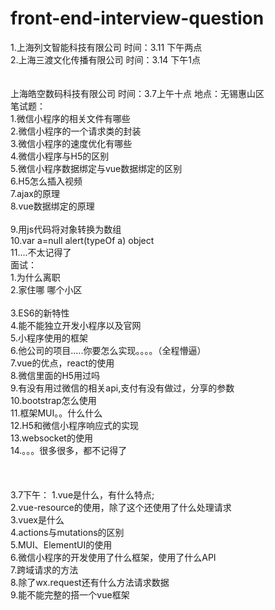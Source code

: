 # front-end-interview-question
1.上海列文智能科技有限公司
时间：3.11 下午两点
<br>
2.上海三渡文化传播有限公司
时间：3.14 下午1点
<br>
<br>
<br>
上海皓空数码科技有限公司   时间：3.7上午十点   地点：无锡惠山区<br>
笔试题：<br>
1.微信小程序的相关文件有哪些<br>
2.微信小程序的一个请求类的封装<br>
3.微信小程序的速度优化有哪些<br>
4.微信小程序与H5的区别<br>
5.微信小程序数据绑定与vue数据绑定的区别<br>
6.H5怎么插入视频<br>
7.ajax的原理<br>
8.vue数据绑定的原理<br><br>
9.用js代码将对象转换为数组<br>
10.var a=null alert(typeOf a)    object<br>
11....不太记得了<br>
面试：<br>
1.为什么离职<br>
2.家住哪  哪个小区<br><br>
3.ES6的新特性<br>
4.能不能独立开发小程序以及官网<br>
5.小程序使用的框架<br>
6.他公司的项目.....你要怎么实现。。。。（全程懵逼）<br>
7.vue的优点，react的使用<br>
8.微信里面的H5用过吗<br>
9.有没有用过微信的相关api,支付有没有做过，分享的参数<br>
10.bootstrap怎么使用<br>
11.框架MUI。。什么什么<br>
12.H5和微信小程序响应式的实现<br>
13.websocket的使用<br>
14.。。。很多很多，都不记得了<br>
<br><br><br>
3.7下午：
1.vue是什么，有什么特点;<br>
2.vue-resource的使用，除了这个还使用了什么处理请求<br>
3.vuex是什么<br>
4.actions与mutations的区别<br>
5.MUI、ElementUI的使用<br>
6.微信小程序的开发使用了什么框架，使用了什么API<br>
7.跨域请求的方法<br>
8.除了wx.request还有什么方法请求数据<br>
9.能不能完整的搭一个vue框架<br>
